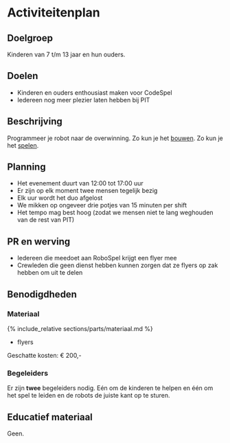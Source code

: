 # <a name="activiteitenplan"></a>Activiteitenplan

## Doelgroep

Kinderen van 7 t/m 13 jaar en hun ouders.

## Doelen

* Kinderen en ouders enthousiast maken voor CodeSpel
* Iedereen nog meer plezier laten hebben bij PIT

## Beschrijving

Programmeer je robot naar de overwinning.
Zo kun je het [bouwen](#bouwen).
Zo kun je het [spelen](#spelen).

## Planning

* Het evenement duurt van 12:00 tot 17:00 uur
* Er zijn op elk moment twee mensen tegelijk bezig
* Elk uur wordt het duo afgelost
* We mikken op ongeveer drie potjes van 15 minuten per shift
* Het tempo mag best hoog (zodat we mensen niet te lang weghouden van de rest van PIT)

## PR en werving

* Iedereen die meedoet aan RoboSpel krijgt een flyer mee
* Crewleden die geen dienst hebben kunnen zorgen dat ze flyers op zak hebben om uit te delen

## Benodigdheden

### Materiaal

{% include_relative sections/parts/materiaal.md %}
* flyers

Geschatte kosten: &euro; 200,-

### Begeleiders

Er zijn **twee** begeleiders nodig.
E&eacute;n om de kinderen te helpen en &eacute;&eacute;n om het spel te leiden en de robots de juiste kant op te sturen.

## Educatief materiaal

Geen.
